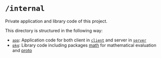 # `/internal`

Private application and library code of this project.

This directory is structured in the following way:

* [`app`](./app): Application code for both client in [`client`](./app/client) and server in [`server`](./app/server)
* [`pkg`](./pkg): Library code including packages [math](./pkg/math) for mathematical evaluation and [proto](./pkg/proto/)

